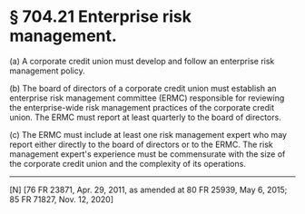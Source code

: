 # § 704.21   Enterprise risk management.

(a) A corporate credit union must develop and follow an enterprise risk management policy.


(b) The board of directors of a corporate credit union must establish an enterprise risk management committee (ERMC) responsible for reviewing the enterprise-wide risk management practices of the corporate credit union. The ERMC must report at least quarterly to the board of directors.


(c) The ERMC must include at least one risk management expert who may report either directly to the board of directors or to the ERMC. The risk management expert's experience must be commensurate with the size of the corporate credit union and the complexity of its operations.



---

[N] [76 FR 23871, Apr. 29, 2011, as amended at 80 FR 25939, May 6, 2015; 85 FR 71827, Nov. 12, 2020]





